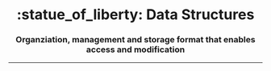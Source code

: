 <h1 align="center">
   :statue_of_liberty:  Data Structures
</h1>

<h3 align="center">
	Organziation, management and storage format that enables access and modification
</h3>



___

